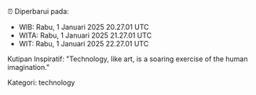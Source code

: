 ⏰ Diperbarui pada:
- WIB: Rabu, 1 Januari 2025 20.27.01 UTC
- WITA: Rabu, 1 Januari 2025 21.27.01 UTC
- WIT: Rabu, 1 Januari 2025 22.27.01 UTC

Kutipan Inspiratif:
"Technology, like art, is a soaring exercise of the human imagination."


Kategori: technology

